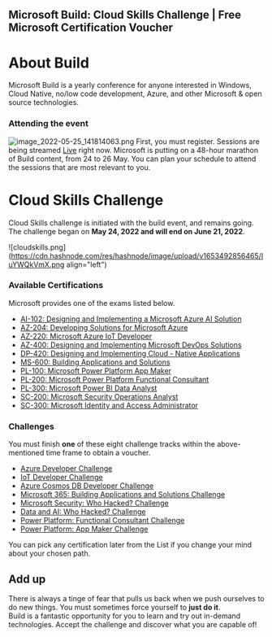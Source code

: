 ## Microsoft Build: Cloud Skills Challenge | Free Microsoft Certification Voucher




# About Build
Microsoft Build is a yearly conference for anyone interested in Windows, Cloud Native, no/low code development, Azure, and other Microsoft & open source technologies.


### Attending the event

![image_2022-05-25_141814063.png](https://cdn.hashnode.com/res/hashnode/image/upload/v1653481093954/pfNlIs-kG.png)
First, you must register.  Sessions are being streamed [Live](https://mybuild.microsoft.com/en-US/home) right now.
Microsoft is putting on a 48-hour marathon of Build content, from 24 to 26 May. You can plan your schedule to attend the sessions that are most relevant to you.



# Cloud Skills Challenge
Cloud Skills challenge is initiated with the build event, and remains going.<br> The challenge began on **May 24, 2022 and will end on June 21, 2022**.

![cloudskills.png](https://cdn.hashnode.com/res/hashnode/image/upload/v1653492856465/IuYWQkVmX.png align="left")



### Available Certifications
Microsoft provides one of the exams listed below.
- [AI-102: Designing and Implementing a Microsoft Azure AI Solution](https://docs.microsoft.com/en-us/learn/certifications/exams/ai-102?wt.mc_id=build22_cscrules_webpage_azuremktg)
- [AZ-204: Developing Solutions for Microsoft Azure](https://docs.microsoft.com/en-us/learn/certifications/exams/az-204?wt.mc_id=build22_cscrules_webpage_azuremktg)
- [AZ-220: Microsoft Azure IoT Developer](https://docs.microsoft.com/en-us/learn/certifications/exams/az-220?wt.mc_id=build22_cscrules_webpage_azuremktg)
- [AZ-400: Designing and Implementing Microsoft DevOps Solutions](https://docs.microsoft.com/en-us/learn/certifications/exams/az-400?wt.mc_id=build22_cscrules_webpage_azuremktg)
- [DP-420: Designing and Implementing Cloud - Native Applications](https://docs.microsoft.com/en-us/learn/certifications/exams/dp-420?wt.mc_id=build22_cscrules_webpage_azuremktg)
- [MS-600: Building Applications and Solutions](https://docs.microsoft.com/en-us/learn/certifications/exams/ms-600?wt.mc_id=build22_cscrules_webpage_azuremktg)
- [PL-100: Microsoft Power Platform App Maker](https://docs.microsoft.com/en-us/learn/certifications/exams/pl-100?wt.mc_id=build22_cscrules_webpage_azuremktg)
- [PL-200: Microsoft Power Platform Functional Consultant](https://docs.microsoft.com/en-us/learn/certifications/exams/pl-200?wt.mc_id=build22_cscrules_webpage_azuremktg)
- [PL-300: Microsoft Power BI Data Analyst](https://docs.microsoft.com/en-us/learn/certifications/exams/pl-300?wt.mc_id=build22_cscrules_webpage_azuremktg)
- [SC-200: Microsoft Security Operations Analyst](https://docs.microsoft.com/en-us/learn/certifications/exams/sc-200?wt.mc_id=build22_cscrules_webpage_azuremktg)
- [SC-300: Microsoft Identity and Access Administrator](https://docs.microsoft.com/en-us/learn/certifications/exams/sc-300?wt.mc_id=build22_cscrules_webpage_azuremktg)


###  Challenges
You must finish **one** of these eight challenge tracks within the above-mentioned time frame to obtain a voucher.


- [Azure Developer Challenge](https://docs.microsoft.com/en-us/learn/challenges?id=b1ac64ec-f0d3-45fa-beee-f230f9a75e81&WT.mc_id=cloudskillschallenge_b1ac64ec-f0d3-45fa-beee-f230f9a75e81)
- [IoT Developer Challenge](https://docs.microsoft.com/en-us/learn/challenges?id=bfb93ddb-548a-4fd7-9ec6-b33fcb6c62ef&WT.mc_id=cloudskillschallenge_bfb93ddb-548a-4fd7-9ec6-b33fcb6c62ef)
- [Azure Cosmos DB Developer Challenge](https://docs.microsoft.com/en-us/learn/challenges?id=0bdd75d2-7737-4c9c-bcb0-bfaf4cc8ec56&WT.mc_id=cloudskillschallenge_0bdd75d2-7737-4c9c-bcb0-bfaf4cc8ec56)
- [Microsoft 365: Building Applications and Solutions Challenge](https://docs.microsoft.com/en-us/learn/challenges?id=a054de25-7f94-44b7-b71b-5eb53c50ec36&WT.mc_id=cloudskillschallenge_a054de25-7f94-44b7-b71b-5eb53c50ec36)
- [Microsoft Security: Who Hacked? Challenge](https://docs.microsoft.com/en-us/learn/challenges?id=1e3f64af-3cc8-4b5c-9b9a-78c998c1a45f&WT.mc_id=cloudskillschallenge_1e3f64af-3cc8-4b5c-9b9a-78c998c1a45f)
- [Data and AI: Who Hacked? Challenge](https://docs.microsoft.com/en-us/learn/challenges?id=6e76f1bd-257e-48d5-875b-b6f1e25cf028&WT.mc_id=cloudskillschallenge_6e76f1bd-257e-48d5-875b-b6f1e25cf028)
- [Power Platform: Functional Consultant Challenge](https://docs.microsoft.com/en-us/learn/challenges?id=5e63d921-91c6-4408-9714-e56647dae6dc&WT.mc_id=cloudskillschallenge_5e63d921-91c6-4408-9714-e56647dae6dc)
- [Power Platform: App Maker Challenge](https://docs.microsoft.com/en-us/learn/challenges?id=39fc2a74-9bae-4ce4-b190-1449ee76207d&WT.mc_id=cloudskillschallenge_39fc2a74-9bae-4ce4-b190-1449ee76207d)


You can pick any certification later from the List if you change your mind about your chosen path.


## Add up
There is always a tinge of fear that pulls us back when we push ourselves to do new things. You must sometimes force yourself to **just do it**. <br>
Build is a fantastic opportunity for you to learn and try out in-demand technologies.
Accept the challenge and discover what you are capable of!










